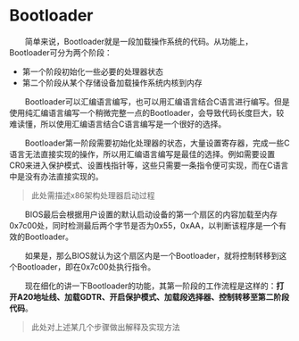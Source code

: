  # Bootloader

&emsp;&emsp;简单来说，Bootloader就是一段加载操作系统的代码。从功能上，Bootloader可分为两个阶段：

- 第一个阶段初始化一些必要的处理器状态
- 第二个阶段从某个存储设备加载操作系统内核到内存

&emsp;&emsp;Bootloader可以汇编语言编写，也可以用汇编语言结合C语言进行编写。但是使用纯汇编语言编写一个稍微完整一点的Bootloader，会导致代码长度巨大，较难读懂，所以使用汇编语言结合C语言编写是一个很好的选择。

&emsp;&emsp;Bootloader第一阶段需要初始化处理器的状态，大量设置寄存器，完成一些C语言无法直接实现的操作，所以用汇编语言编写是最佳的选择。例如需要设置CR0来进入保护模式、设置栈指针等，这些只需要一条指令便可实现，而在C语言中是没有办法直接实现的。

> 此处需描述x86架构处理器启动过程

&emsp;&emsp;BIOS最后会根据用户设置的默认启动设备的第一个扇区的内容加载至内存0x7c00处，同时检测最后两个字节是否为0x55，0xAA，以判断该程序是一个有效的Bootloader。

&emsp;&emsp;如果是，那么BIOS就认为这个扇区内是一个Bootloader，就将控制转移到这个Bootloader，即在0x7c00处执行指令。

&emsp;&emsp;现在细化的讲一下Bootloader的功能，其第一阶段的工作流程是这样的：**打开A20地址线、加载GDTR、开启保护模式、加载段选择器、控制转移至第二阶段代码**。

> 此处对上述某几个步骤做出解释及实现方法



